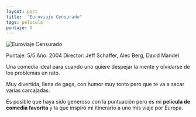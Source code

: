 ```yaml
---
layout: post
title:  "Euroviaje Censurado"
tags: pelicula
puntaje: 5
---
```


![Euroviaje Censurado](https://pics.filmaffinity.com/EuroTrip-278065936-large.jpg)

Puntaje: 5/5
Año: 2004
Director: Jeff Schaffer, Alec Berg, David Mandel

Una comedia ideal para cuando uno quiere despejar la mente y olvidarse de los problemas un rato. 

Muy divertida, llena de gags, con humor muy tonto pero que te va a sacar varias carcajadas.

Es posible que haya sido generoso con la puntuación pero es mi **película de comedia favorita** y la que inspiró mi itinerario a uno mis viaje por Europa.

